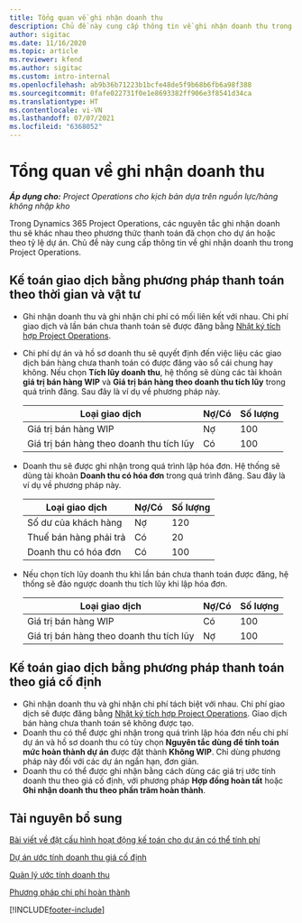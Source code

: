 ```yaml
---
title: Tổng quan về ghi nhận doanh thu
description: Chủ đề này cung cấp thông tin về ghi nhận doanh thu trong Project Operations.
author: sigitac
ms.date: 11/16/2020
ms.topic: article
ms.reviewer: kfend
ms.author: sigitac
ms.custom: intro-internal
ms.openlocfilehash: ab9b36b71223b1bcfe48de5f9b68b6fb6a98f388
ms.sourcegitcommit: 0fafe022731f0e1e8693382ff906e3f8541d34ca
ms.translationtype: HT
ms.contentlocale: vi-VN
ms.lasthandoff: 07/07/2021
ms.locfileid: "6368052"
---
```

# <a name="revenue-recognition-overview"></a>Tổng quan về ghi nhận doanh thu

_**Áp dụng cho:** Project Operations cho kịch bản dựa trên nguồn lực/hàng không nhập kho_

Trong Dynamics 365 Project Operations, các nguyên tắc ghi nhận doanh thu sẽ khác nhau theo phương thức thanh toán đã chọn cho dự án hoặc theo tỷ lệ dự án. Chủ đề này cung cấp thông tin về ghi nhận doanh thu trong Project Operations.

## <a name="transactions-accounted-using-time-and-material-billing-method"></a>Kế toán giao dịch bằng phương pháp thanh toán theo thời gian và vật tư

- Ghi nhận doanh thu và ghi nhận chi phí có mối liên kết với nhau. Chi phí giao dịch và lần bán chưa thanh toán sẽ được đăng bằng [Nhật ký tích hợp Project Operations](../project-accounting/project-operations-integration-journal.md).
- Chi phí dự án và hồ sơ doanh thu sẽ quyết định đến việc liệu các giao dịch bán hàng chưa thanh toán có được đăng vào sổ cái chung hay không. Nếu chọn **Tích lũy doanh thu**, hệ thống sẽ dùng các tài khoản **giá trị bán hàng WIP** và **Giá trị bán hàng theo doanh thu tích lũy** trong quá trình đăng. Sau đây là ví dụ về phương pháp này.  

  | Loại giao dịch | Nợ/Có | Số lượng |
  | --- | --- | --- |
  | Giá trị bán hàng WIP | Nợ | 100 |
  | Giá trị bán hàng theo doanh thu tích lũy | Có | 100 |

- Doanh thu sẽ được ghi nhận trong quá trình lập hóa đơn. Hệ thống sẽ dùng tài khoản **Doanh thu có hóa đơn** trong quá trình đăng. Sau đây là ví dụ về phương pháp này.  

  | Loại giao dịch | Nợ/Có | Số lượng |
  | --- | --- | --- |
  | Số dư của khách hàng | Nợ | 120 |
  | Thuế bán hàng phải trả | Có | 20 |
  | Doanh thu có hóa đơn | Có | 100 |

- Nếu chọn tích lũy doanh thu khi lần bán chưa thanh toán được đăng, hệ thống sẽ đảo ngược doanh thu tích lũy khi lập hóa đơn.

  | Loại giao dịch | Nợ/Có | Số lượng |
  | --- | --- | --- |
  | Giá trị bán hàng WIP | Có | 100 |
  | Giá trị bán hàng theo doanh thu tích lũy | Nợ | 100 |

## <a name="transactions-accounted-using-the-fixed-price-billing-method"></a>Kế toán giao dịch bằng phương pháp thanh toán theo giá cố định

- Ghi nhận doanh thu và ghi nhận chi phí tách biệt với nhau. Chi phí giao dịch sẽ được đăng bằng [Nhật ký tích hợp Project Operations](../project-accounting/project-operations-integration-journal.md). Giao dịch bán hàng chưa thanh toán sẽ không được tạo.
- Doanh thu có thể được ghi nhận trong quá trình lập hóa đơn nếu chi phí dự án và hồ sơ doanh thu có tùy chọn **Nguyên tắc dùng để tính toán mức hoàn thành dự án** được đặt thành **Không WIP**. Chỉ dùng phương pháp này đối với các dự án ngắn hạn, đơn giản.
- Doanh thu có thể được ghi nhận bằng cách dùng các giá trị ước tính doanh thu theo giá cố định, với phương pháp **Hợp đồng hoàn tất** hoặc **Ghi nhận doanh thu theo phần trăm hoàn thành**.

## <a name="additional-resources"></a>Tài nguyên bổ sung
[Bài viết về đặt cấu hình hoạt động kế toán cho dự án có thể tính phí](../project-accounting/configure-accounting-billable-projects.md)

[Dự án ước tính doanh thu giá cố định](rev-rec-percentage-completion-method.md)

[Quản lý ước tính doanh thu](rev-rec-completed-contract-method.md)

[Phương pháp chi phí hoàn thành](cost-complete-methods.md)


[!INCLUDE[footer-include](../includes/footer-banner.md)]